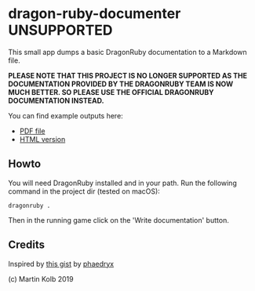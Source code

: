 # dragon-ruby-documenter UNSUPPORTED
This small app dumps a basic DragonRuby documentation to a Markdown file.

**PLEASE NOTE THAT THIS PROJECT IS NO LONGER SUPPORTED AS THE DOCUMENTATION PROVIDED BY THE DRAGONRUBY TEAM IS NOW MUCH BETTER. SO PLEASE USE THE OFFICIAL DRAGONRUBY DOCUMENTATION INSTEAD.**

You can find example outputs here:

* [PDF file](https://github.com/ediathome/dragon-ruby-documenter/raw/master/output_pdf/DragonRubyObjectMethods.pdf)
* [HTML version](https://ediathome.github.io/dragon-ruby-documenter/)

## Howto
You will need DragonRuby installed and in your path. Run the following command in the project dir (tested on macOS):

```shell
dragonruby .
```

Then in the running game click on the 'Write documentation' button.

## Credits
Inspired by [this gist](https://gist.github.com/phaedryx/84470cf7145db335b19a952c7ec2df8e) by [phaedryx](https://gist.github.com/phaedryx)

(c) Martin Kolb 2019